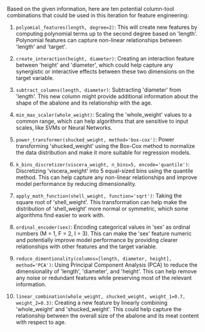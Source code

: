  Based on the given information, here are ten potential column-tool combinations that could be used in this iteration for feature engineering:

1. `polyomial_features(length, degree=2)`: This will create new features by computing polynomial terms up to the second degree based on 'length'. Polynomial features can capture non-linear relationships between 'length' and 'target'.

2. `create_interaction(height, diameter)`: Creating an interaction feature between 'height' and 'diameter', which could help capture any synergistic or interactive effects between these two dimensions on the target variable.

3. `subtract_columns(length, diameter)`: Subtracting 'diameter' from 'length'. This new column might provide additional information about the shape of the abalone and its relationship with the age.

4. `min_max_scaler(whole_weight)`: Scaling the 'whole_weight' values to a common range, which can help algorithms that are sensitive to input scales, like SVMs or Neural Networks.

5. `power_transformer(shucked_weight, method='box-cox')`: Power transforming 'shucked_weight' using the Box-Cox method to normalize the data distribution and make it more suitable for regression models.

6. `k_bins_discretizer(viscera_weight, n_bins=5, encode='quantile')`: Discretizing 'viscera_weight' into 5 equal-sized bins using the quantile method. This can help capture any non-linear relationships and improve model performance by reducing dimensionality.

7. `apply_math_function(shell_weight, function='sqrt')`: Taking the square root of 'shell_weight'. This transformation can help make the distribution of 'shell_weight' more normal or symmetric, which some algorithms find easier to work with.

8. `ordinal_encoder(sex)`: Encoding categorical values in 'sex' as ordinal numbers (M = 1, F = 2, I = 3). This can make the 'sex' feature numeric and potentially improve model performance by providing clearer relationships with other features and the target variable.

9. `reduce_dimentionality(columns=[length, diameter, height], method='PCA')`: Using Principal Component Analysis (PCA) to reduce the dimensionality of 'length', 'diameter', and 'height'. This can help remove any noise or redundant features while preserving most of the relevant information.

10. `linear_combination(whole_weight, shucked_weight, weight_1=0.7, weight_2=0.3)`: Creating a new feature by linearly combining 'whole_weight' and 'shucked_weight'. This could help capture the relationship between the overall size of the abalone and its meat content with respect to age.